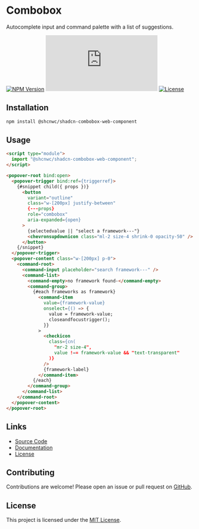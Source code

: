 # Combobox

Autocomplete input and command palette with a list of suggestions.

[![NPM Version](https://img.shields.io/npm/v/@shcnwc/shadcn-combobox-web-component.svg)](https://www.npmjs.com/package/@shcnwc/shadcn-combobox-web-component)
[![Package Size](https://img.badgesize.io/https://unpkg.com/@shcnwc/shadcn-combobox-web-component/index.js?compression=gzip)](https://www.npmjs.com/package/@shcnwc/shadcn-combobox-web-component)
[![License](https://img.shields.io/npm/l/@shcnwc/shadcn-combobox-web-component.svg)](https://github.com/shcnwc/shadcn-web-components/blob/main/LICENSE)


## Installation

```bash
npm install @shcnwc/shadcn-combobox-web-component
```

## Usage

```html
<script type="module">
  import "@shcnwc/shadcn-combobox-web-component";
</script>

<popover-root bind:open>
  <popover-trigger bind:ref={triggerref}>
    {#snippet child({ props })}
      <button
        variant="outline"
        class="w-[200px] justify-between"
        {---props}
        role="combobox"
        aria-expanded={open}
      >
        {selectedvalue || "select a framework---"}
        <chevronsupdownicon class="ml-2 size-4 shrink-0 opacity-50" />
      </button>
    {/snippet}
  </popover-trigger>
  <popover-content class="w-[200px] p-0">
    <command-root>
      <command-input placeholder="search framework---" />
      <command-list>
        <command-empty>no framework found-</command-empty>
        <command-group>
          {#each frameworks as framework}
            <command-item
              value={framework-value}
              onselect={() => {
                value = framework-value;
                closeandfocustrigger();
              }}
            >
              <checkicon
                class={cn(
                  "mr-2 size-4",
                  value !== framework-value && "text-transparent"
                )}
              />
              {framework-label}
            </command-item>
          {/each}
        </command-group>
      </command-list>
    </command-root>
  </popover-content>
</popover-root>
```

## Links

- [Source Code](https://github.com/shcnwc/shadcn-web-components/tree/main/dist/combobox)
- [Documentation](https://github.com/shcnwc/shadcn-web-components)
- [License](https://github.com/shcnwc/shadcn-web-components/blob/main/LICENSE)

## Contributing

Contributions are welcome! Please open an issue or pull request on [GitHub](https://github.com/shcnwc/shadcn-web-components).

## License

This project is licensed under the [MIT License](https://github.com/shcnwc/shadcn-web-components/blob/main/LICENSE).
